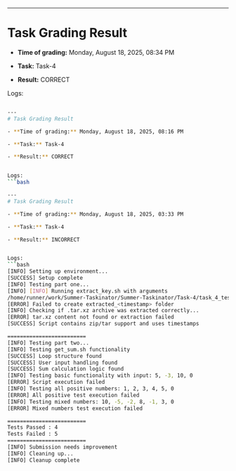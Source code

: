 
---
# Task Grading Result

- **Time of grading:** Monday, August 18, 2025, 08:34 PM

- **Task:** Task-4

- **Result:** CORRECT


Logs:
```bash

---
# Task Grading Result

- **Time of grading:** Monday, August 18, 2025, 08:16 PM

- **Task:** Task-4

- **Result:** CORRECT


Logs:
```bash

---
# Task Grading Result

- **Time of grading:** Monday, August 18, 2025, 03:33 PM

- **Task:** Task-4

- **Result:** INCORRECT


Logs:
```bash
[INFO] Setting up environment...
[SUCCESS] Setup complete
[INFO] Testing part one...
[INFO] [INFO] Running extract_key.sh with arguments
/home/runner/work/Summer-Taskinator/Summer-Taskinator/Task-4/task_4_test.sh: line 57: ./extract_key.sh: cannot execute: required file not found
[ERROR] Failed to create extracted_<timestamp> folder
[INFO] Checking if .tar.xz archive was extracted correctly...
[ERROR] tar.xz content not found or extraction failed
[SUCCESS] Script contains zip/tar support and uses timestamps

=========================
[INFO] Testing part two...
[INFO] Testing get_sum.sh functionality
[SUCCESS] Loop structure found
[SUCCESS] User input handling found
[SUCCESS] Sum calculation logic found
[INFO] Testing basic functionality with input: 5, -3, 10, 0
[ERROR] Script execution failed
[INFO] Testing all positive numbers: 1, 2, 3, 4, 5, 0
[ERROR] All positive test execution failed
[INFO] Testing mixed numbers: 10, -5, -2, 8, -1, 3, 0
[ERROR] Mixed numbers test execution failed

=========================
Tests Passed : 4
Tests Failed : 5
=========================
[INFO] Submission needs improvement
[INFO] Cleaning up...
[INFO] Cleanup complete
```
```
```
